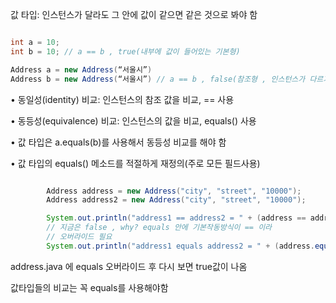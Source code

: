 값 타입: 인스턴스가 달라도 그 안에 값이 같으면 같은 것으로 봐야 함

```java

int a = 10; 
int b = 10; // a == b , true(내부에 값이 들어있는 기본형)

Address a = new Address(“서울시”) 
Address b = new Address(“서울시”) // a == b , false(참조형 , 인스턴스가 다르기 때문에)


```

• 동일성(identity) 비교: 인스턴스의 참조 값을 비교, == 사용

• 동등성(equivalence) 비교: 인스턴스의 값을 비교, equals() 사용

• 값 타입은 a.equals(b)를 사용해서 동등성 비교를 해야 함

• 값 타입의 equals() 메소드를 적절하게 재정의(주로 모든 필드사용)


```java

        Address address = new Address("city", "street", "10000");
        Address address2 = new Address("city", "street", "10000");

        System.out.println("address1 == address2 = " + (address == address2));
        // 지금은 false , why? equals 안에 기본작동방식이 == 이라
        // 오버라이드 필요
        System.out.println("address1 equals address2 = " + (address.equals(address2))); 


```

address.java 에 equals 오버라이드 후 다시 보면 true값이 나옴

값타입들의 비교는 꼭 equals를 사용해야함


